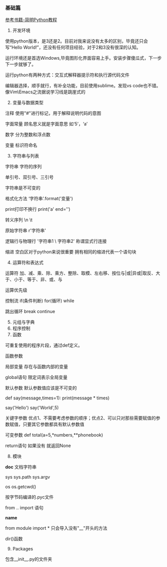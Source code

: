 ### 基础篇

[参考书籍-简明Python教程](https://legacy.gitbook.com/book/lenkimo/byte-of-python-chinese-edition/details)

1. 开发环境

使用python版本，是3还是2。目前对我来说没有太多的区别，毕竟还只会写“Hello World!”，还没有任何项目经验，对于2和3没有很深的认知。

运行环境还是首选Windows,毕竟图形化界面容易上手。安装步骤傻瓜式，下一步下一步就够了。

运行python有两种方式：交互式解释器提示符和执行源代码文件

编辑器选择，顺手就行，有补全功能，目前使用sublime。发现vs code也不错。像Vim\Emacs之流据说学习线是跳崖式的

2. 变量与数据类型

注释 使用"#"进行标记，用于解释说明代码的意图

字面常量 顾名思义就是字面意思 如‘5’，‘a’

数字 分为整数和浮点数

变量 标识符命名

3. 字符串与列表

字符串 字符的序列

单引号、双引号、三引号

字符串是不可变的

格式化方法 ‘字符串’.format('变量')

print打印不换行 print('a' end='')

转义序列 \n \t

原始字符串 r'字符串'

逻辑行与物理行 '字符串1 \ 字符串2' 称谓显式行连接

缩进 空白区对于python来说很重要 拥有相同的缩进代表一个语句块

4. 运算符和表达式

运算符 加、减、乘、除、乘方、整除、取模、左右移、按位与|或|异或|取反、大于、小于、等于、非、或、与

运算优先级

控制流  if(条件判断) for(循环) while

跳出循环 break continue

5. 元组与字典
6. 程序控制
7. 函数

可重复使用的程序片段，通过def定义。

函数参数

局部变量 存在与函数内部的变量

global语句 限定词表示全局变量

默认参数 默认参数值应该是不可变的 


def say(message,times=1):
    print(message * times)

say('Hello')
say('World',5)

关键字参数 优点1、不需要考虑参数的顺序；优点2、可以只对那些需要赋值的参数赋值，只要其它参数都具有默认参数值

可变参数 def total(a=5,*numbers,**phonebook)

return语句 如果没有 就返回None

8. 模块

__doc__ 文档字符串

sys sys.path sys.argv

os os.getcwd()

按字节码编译的.pyc文件

from .. import 语句

__name__

from module import * 只会导入没有"__"开头的方法

dir()函数

9. Packages 

包含__init__.py的文件夹
